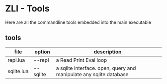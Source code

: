 # ZLI - Tools

Here are all the commandline tools embedded into the main executable

## tools

| file       | option   | description                                                        |
| ---------- | -------- | ------------------------------------------------------------------ |
| repl.lua   | --repl   | a Read Print Eval loop                                             |
| sqlite.lua | --sqlite | a sqlite interface. open, query and manipulate any sqlite database |
